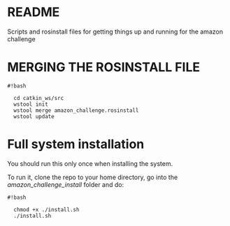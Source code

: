 # README #

Scripts and rosinstall files for getting things up and running for the amazon challenge

# MERGING THE ROSINSTALL FILE #

```
#!bash

  cd catkin_ws/src
  wstool init 
  wstool merge amazon_challenge.rosinstall
  wstool update
```

# Full system installation #

You should run this only once when installing the system.

To run it, clone the repo to your home directory, go into the *amazon_challenge_install* folder and do:


```
#!bash

  chmod +x ./install.sh
  ./install.sh
```
